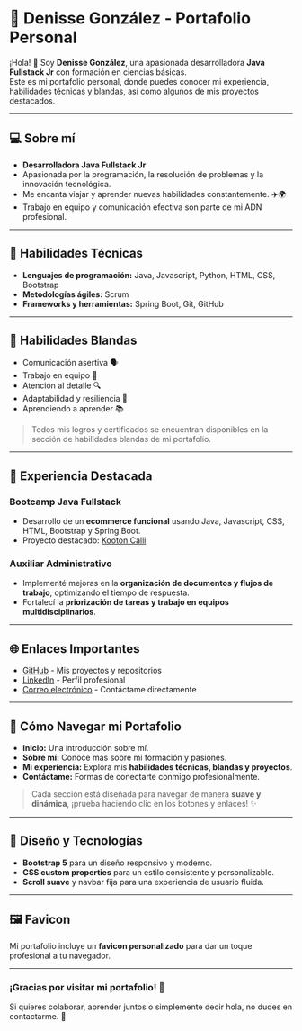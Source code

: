 # 🌟 Denisse González - Portafolio Personal

¡Hola! 👋 Soy **Denisse González**, una apasionada desarrolladora **Java Fullstack Jr** con formación en ciencias básicas.  
Este es mi portafolio personal, donde puedes conocer mi experiencia, habilidades técnicas y blandas, así como algunos de mis proyectos destacados.

---

## 💻 Sobre mí

- **Desarrolladora Java Fullstack Jr**
- Apasionada por la programación, la resolución de problemas y la innovación tecnológica.
- Me encanta viajar y aprender nuevas habilidades constantemente. ✈️🌍
- Trabajo en equipo y comunicación efectiva son parte de mi ADN profesional.

---

## 🔹 Habilidades Técnicas

- **Lenguajes de programación:** Java, Javascript, Python, HTML, CSS, Bootstrap  
- **Metodologías ágiles:** Scrum  
- **Frameworks y herramientas:** Spring Boot, Git, GitHub  

---

## 🔹 Habilidades Blandas

- Comunicación asertiva 🗣️  
- Trabajo en equipo 🤝  
- Atención al detalle 🔍  
- Adaptabilidad y resiliencia 💪  
- Aprendiendo a aprender 📚  

> Todos mis logros y certificados se encuentran disponibles en la sección de habilidades blandas de mi portafolio.  

---

## 🚀 Experiencia Destacada

### Bootcamp Java Fullstack
- Desarrollo de un **ecommerce funcional** usando Java, Javascript, CSS, HTML, Bootstrap y Spring Boot.  
- Proyecto destacado: [Kooton Calli](#)

### Auxiliar Administrativo
- Implementé mejoras en la **organización de documentos y flujos de trabajo**, optimizando el tiempo de respuesta.  
- Fortalecí la **priorización de tareas y trabajo en equipos multidisciplinarios**.

---

## 🌐 Enlaces Importantes

- [GitHub](https://github.com/Denis6341?tab=repositories) - Mis proyectos y repositorios  
- [LinkedIn](https://www.linkedin.com/in/denisse-lizeth-gonzalez/) - Perfil profesional  
- [Correo electrónico](mailto:dlgon695@gmail.com) - Contáctame directamente  

---

## 📌 Cómo Navegar mi Portafolio

- **Inicio:** Una introducción sobre mí.  
- **Sobre mí:** Conoce más sobre mi formación y pasiones.  
- **Mi experiencia:** Explora mis **habilidades técnicas, blandas y proyectos**.  
- **Contáctame:** Formas de conectarte conmigo profesionalmente.  

> Cada sección está diseñada para navegar de manera **suave y dinámica**, ¡prueba haciendo clic en los botones y enlaces! ✨

---

## 🎨 Diseño y Tecnologías

- **Bootstrap 5** para un diseño responsivo y moderno.  
- **CSS custom properties** para un estilo consistente y personalizable.  
- **Scroll suave** y navbar fija para una experiencia de usuario fluida.  

---

## 🖼️ Favicon

Mi portafolio incluye un **favicon personalizado** para dar un toque profesional a tu navegador.  

---

### ¡Gracias por visitar mi portafolio! 💙
Si quieres colaborar, aprender juntos o simplemente decir hola, no dudes en contactarme. 🚀
